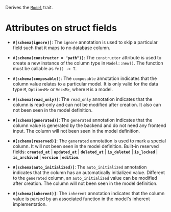Derives the [`Model`](zino_core::model::Model) trait.

# Attributes on struct fields

- **`#[schema(ignore)]`**: The `ignore` annotation is used to skip a particular field
  such that it maps to no database column.

- **`#[schema(constructor = "path")]`**: The `constructor` attribute is used to
  create a new instance of the column type in `Model::new()`.
  The function must be callable as `fn() -> T`.

- **`#[schema(composable)]`**: The `composable` annotation indicates that the column value 
  relates to a particular model. It is only valid for the data type `M`, `Option<M>` or `Vec<M>`,
  where `M` is a model.

- **`#[schema(read_only)]`**: The `read_only` annotation indicates that
  the column is read-only and can not be modified after creation.
  It also can not been seen in the model definition.

- **`#[schema(generated)]`**: The `generated` annotation indicates that
  the column value is generated by the backend and do not need any frontend input.
  The column will not been seen in the model definition.

- **`#[schema(reserved)]`**: The `generated` annotation is used to mark a special column.
  It will not been seen in the model definition. Built-in reserved fields:
  **`created_at`** | **`updated_at`** | **`deleted_at`** | **`is_deleted`** | **`is_locked`**
  | **`is_archived`** | **`version`** | **`edition`**.

- **`#[schema(auto_initialized)]`**: The `auto_initialized` annotation indicates that
  the column has an automatically initialized value. Different to the `generated` column,
  an `auto_initialized` value can be modified after creation.
  The column will not been seen in the model definition.

- **`#[schema(inherent)]`**: The `inherent` annotation indicates that
  the column value is parsed by an associated function in the model's inherent implementation.